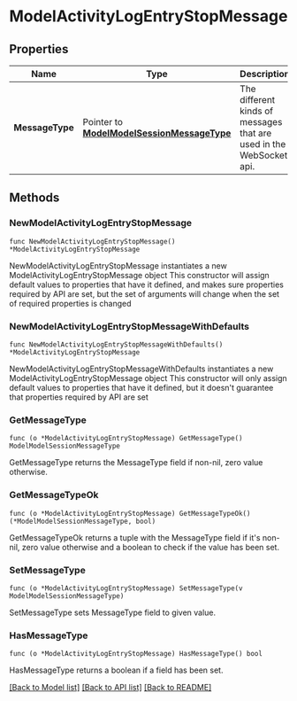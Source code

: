 # ModelActivityLogEntryStopMessage

## Properties

Name | Type | Description | Notes
------------ | ------------- | ------------- | -------------
**MessageType** | Pointer to [**ModelModelSessionMessageType**](ModelSessionMessageType.md) | The different kinds of messages that are used in the WebSocket api. | [optional] [readonly] [default to MODELMODELSESSIONMESSAGETYPE_ACTIVITY_LOG_ENTRY_STOP]

## Methods

### NewModelActivityLogEntryStopMessage

`func NewModelActivityLogEntryStopMessage() *ModelActivityLogEntryStopMessage`

NewModelActivityLogEntryStopMessage instantiates a new ModelActivityLogEntryStopMessage object
This constructor will assign default values to properties that have it defined,
and makes sure properties required by API are set, but the set of arguments
will change when the set of required properties is changed

### NewModelActivityLogEntryStopMessageWithDefaults

`func NewModelActivityLogEntryStopMessageWithDefaults() *ModelActivityLogEntryStopMessage`

NewModelActivityLogEntryStopMessageWithDefaults instantiates a new ModelActivityLogEntryStopMessage object
This constructor will only assign default values to properties that have it defined,
but it doesn't guarantee that properties required by API are set

### GetMessageType

`func (o *ModelActivityLogEntryStopMessage) GetMessageType() ModelModelSessionMessageType`

GetMessageType returns the MessageType field if non-nil, zero value otherwise.

### GetMessageTypeOk

`func (o *ModelActivityLogEntryStopMessage) GetMessageTypeOk() (*ModelModelSessionMessageType, bool)`

GetMessageTypeOk returns a tuple with the MessageType field if it's non-nil, zero value otherwise
and a boolean to check if the value has been set.

### SetMessageType

`func (o *ModelActivityLogEntryStopMessage) SetMessageType(v ModelModelSessionMessageType)`

SetMessageType sets MessageType field to given value.

### HasMessageType

`func (o *ModelActivityLogEntryStopMessage) HasMessageType() bool`

HasMessageType returns a boolean if a field has been set.


[[Back to Model list]](../README.md#documentation-for-models) [[Back to API list]](../README.md#documentation-for-api-endpoints) [[Back to README]](../README.md)


